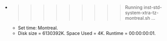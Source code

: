 * >>>>>>>>> Running inst-std-system-xtra-tz-montreal.sh ...
  * Set time: Montreal.
  * Disk size = 6130392K. Space Used = 4K. Runtime = 00:00:00:01.
